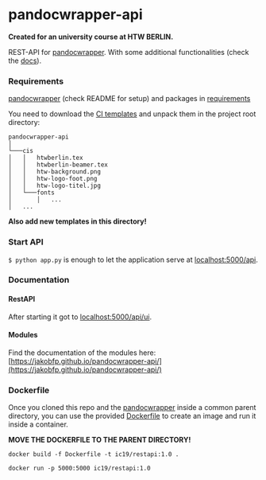 # pandocwrapper-api

**Created for an university course at HTW BERLIN.**

REST-API for [pandocwrapper](https://github.com/jakobfp/pandocwrapper). With some additional functionalities (check the [docs](#documentation)).

### Requirements

[pandocwrapper](https://github.com/jakobfp/pandocwrapper) (check README for setup) and packages in [requirements](./requirements.txt)

You need to download the [CI templates](https://drive.google.com/uc?export=download&id=1ZxGUaY8by0ESU4GciZaCX4UmcjAhSmDU) and unpack them in the project root directory:
```
pandocwrapper-api
│   
└───cis
│   │   htwberlin.tex
│   │   htwberlin-beamer.tex
│   │   htw-background.png
│   │   htw-logo-foot.png
│   │   htw-logo-titel.jpg
│   └───fonts
│       │   ...
│   ...   

```
**Also add new templates in this directory!**

### Start API

`$ python app.py` is enough to let the application serve at [localhost:5000/api](localhost:5000/api).

### Documentation

#### RestAPI
After starting it got to [localhost:5000/api/ui](localhost:5000/api/ui).

#### Modules
Find the documentation of the modules here: [https://jakobfp.github.io/pandocwrapper-api/](https://jakobfp.github.io/pandocwrapper-api/)


### Dockerfile

Once you cloned this repo and the [pandocwrapper](https://github.com/jakobfp/pandocwrapper) inside a common parent directory, you can use the provided [Dockerfile](.Dockerfile) to create an image and run it inside a container.

**MOVE THE DOCKERFILE TO THE PARENT DIRECTORY!**

```
docker build -f Dockerfile -t ic19/restapi:1.0 .

docker run -p 5000:5000 ic19/restapi:1.0
```
